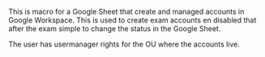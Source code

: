 This is macro for a Google Sheet that create and managed accounts in Google Workspace. 
This is used to create exam accounts en disabled that after the exam simple to change the status in the Google Sheet. 

The user has usermanager rights for the OU where the accounts live. 
